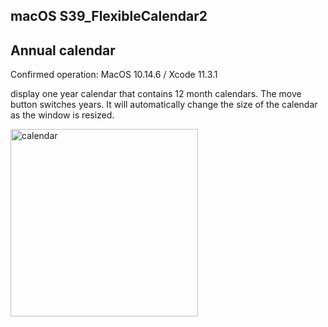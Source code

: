 ## macOS S39_FlexibleCalendar2

## Annual calendar
Confirmed operation: MacOS 10.14.6 / Xcode 11.3.1

display one year calendar that contains 12 month calendars. The move button switches years. It will automatically change the size of the calendar as the window is resized.

<img src="http://mikomokaru.sakura.ne.jp/data/B64/year_calendar.png" alt="calendar" title="calendar" width="300">
